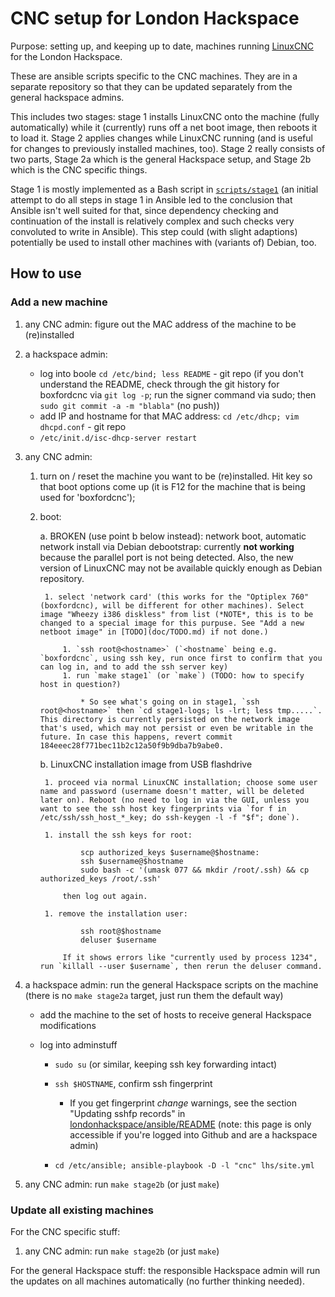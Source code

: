 # CNC setup for London Hackspace

Purpose: setting up, and keeping up to date, machines running
[LinuxCNC](http://linuxcnc.org/) for the London Hackspace.

These are ansible scripts specific to the CNC machines. They are in a
separate repository so that they can be updated separately from the
general hackspace admins. 

This includes two stages: stage 1 installs LinuxCNC onto the machine
(fully automatically) while it (currently) runs off a net boot image,
then reboots it to load it. Stage 2 applies changes while LinuxCNC
running (and is useful for changes to previously installed machines,
too). Stage 2 really consists of two parts, Stage 2a which is the
general Hackspace setup, and Stage 2b which is the CNC specific
things.

Stage 1 is mostly implemented as a Bash script in
[`scripts/stage1`](scripts/stage1) (an initial attempt to do all steps
in stage 1 in Ansible led to the conclusion that Ansible isn't well
suited for that, since dependency checking and continuation of the
install is relatively complex and such checks very convoluted to write
in Ansible). This step could (with slight adaptions) potentially be
used to install other machines with (variants of) Debian, too.

## How to use

### Add a new machine

1. any CNC admin: figure out the MAC address of the machine to be (re)installed

1. a hackspace admin: 

    * log into boole `cd /etc/bind; less README` - git repo (if you don't understand the README, check through the git history for boxfordcnc via `git log -p`; run the signer command via sudo; then `sudo git commit -a -m "blabla"` (no push))
    * add IP and hostname for that MAC address: `cd /etc/dhcp; vim dhcpd.conf` - git repo
    * `/etc/init.d/isc-dhcp-server restart`

1. any CNC admin: 

    1. turn on / reset the machine you want to be (re)installed. Hit key so that boot options come up (it is F12 for the machine that is being used for 'boxfordcnc');

    1. boot:
    
        a. BROKEN (use point b below instead): network boot, automatic network install via Debian debootstrap: currently **not working** because the parallel port is not being detected. Also, the new version of LinuxCNC may not be available quickly enough as Debian repository.

            1. select 'network card' (this works for the "Optiplex 760" (boxfordcnc), will be different for other machines). Select image "Wheezy i386 diskless" from list (*NOTE*, this is to be changed to a special image for this purpuse. See "Add a new netboot image" in [TODO](doc/TODO.md) if not done.)

                1. `ssh root@<hostname>` (`<hostname` being e.g. `boxfordcnc`, using ssh key, run once first to confirm that you can log in, and to add the ssh server key)
                1. run `make stage1` (or `make`) (TODO: how to specify host in question?)

                    * So see what's going on in stage1, `ssh root@<hostname>` then `cd stage1-logs; ls -lrt; less tmp.....`. This directory is currently persisted on the network image that's used, which may not persist or even be writable in the future. In case this happens, revert commit 184eeec28f771bec11b2c12a50f9b9dba7b9abe0.

        b. LinuxCNC installation image from USB flashdrive 
        
            1. proceed via normal LinuxCNC installation; choose some user name and password (username doesn't matter, will be deleted later on). Reboot (no need to log in via the GUI, unless you want to see the ssh host key fingerprints via `for f in /etc/ssh/ssh_host_*_key; do ssh-keygen -l -f "$f"; done`).
            
            1. install the ssh keys for root:
           
                    scp authorized_keys $username@$hostname:
                    ssh $username@$hostname
                    sudo bash -c '(umask 077 && mkdir /root/.ssh) && cp authorized_keys /root/.ssh'
                    
                then log out again.
                
            1. remove the installation user:
            
                    ssh root@$hostname
                    deluser $username
                    
                If it shows errors like "currently used by process 1234", run `killall --user $username`, then rerun the deluser command.

1. a hackspace admin: run the general Hackspace scripts on the machine (there is no `make stage2a` target, just run them the default way)

    * add the machine to the set of hosts to receive general Hackspace modifications
    * log into adminstuff
    
        * `sudo su` (or similar, keeping ssh key forwarding intact)
        * `ssh $HOSTNAME`, confirm ssh fingerprint 
        
            * If you get fingerprint *change* warnings, see the section "Updating sshfp records" in 
              [londonhackspace/ansible/README](https://github.com/londonhackspace/ansible/) (note: this page is only accessible if you're logged into Github and are a hackspace admin)
            
        * `cd /etc/ansible; ansible-playbook -D -l "cnc" lhs/site.yml`

1. any CNC admin: run `make stage2b` (or just `make`)


### Update all existing machines

For the CNC specific stuff:

1. any CNC admin: run `make stage2b` (or just `make`)

For the general Hackspace stuff: the responsible Hackspace admin will
run the updates on all machines automatically (no further thinking
needed).

